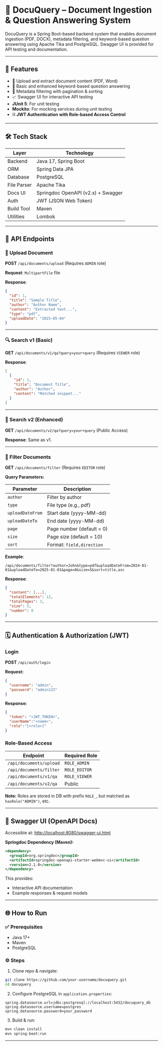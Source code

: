 # 📄 DocuQuery – Document Ingestion & Question Answering System

DocuQuery is a Spring Boot-based backend system that enables document ingestion (PDF, DOCX), metadata filtering, and keyword-based question answering using Apache Tika and PostgreSQL. Swagger UI is provided for API testing and documentation.

---

## 🚀 Features

- 📅 Upload and extract document content (PDF, Word)
- 🔎 Basic and enhanced keyword-based question answering
- 🧠 Metadata filtering with pagination & sorting
- 📈 Swagger UI for interactive API testing
-  **JUnit 5**: For unit testing
- **Mockito**: For mocking services during unit testing
- ⛓️ **JWT Authentication with Role-based Access Control**

---

## 🛠️ Tech Stack

| Layer      | Technology                        |
|------------|-----------------------------------|
| Backend    | Java 17, Spring Boot              |
| ORM        | Spring Data JPA                   |
| Database   | PostgreSQL                        |
| File Parser| Apache Tika                       |
| Docs UI    | Springdoc OpenAPI (v2.x) + Swagger|
| Auth       | JWT (JSON Web Token)              |
| Build Tool | Maven                             |
| Utilities  | Lombok                            |

---

## 🔗 API Endpoints

### 📄 Upload Document

**POST** `/api/documents/upload` (Requires `ADMIN` role)

**Request**: `MultipartFile` file

**Response**:
```json
{
  "id": 1,
  "title": "Sample Title",
  "author": "Author Name",
  "content": "Extracted text...",
  "type": "pdf",
  "uploadDate": "2025-05-04"
}
```

---

### 🔍 Search v1 (Basic)

**GET** `/api/documents/v1/qa?query=your+query` (Requires `VIEWER` role)

**Response**:
```json
[
  {
    "id": 1,
    "title": "Document Title",
    "author": "Author",
    "content": "Matched snippet..."
  }
]
```

---

### 🔎 Search v2 (Enhanced)

**GET** `/api/documents/v2/qa?query=your+query` (Public Access)

**Response**: Same as v1.

---

### 📆 Filter Documents

**GET** `/api/documents/filter` (Requires `EDITOR` role)

**Query Parameters:**

| Parameter        | Description                     |
|------------------|---------------------------------|
| `author`         | Filter by author               |
| `type`           | File type (e.g., pdf)          |
| `uploadDateFrom` | Start date (yyyy-MM-dd)        |
| `uploadDateTo`   | End date (yyyy-MM-dd)          |
| `page`           | Page number (default = 0)      |
| `size`           | Page size (default = 10)       |
| `sort`           | Format: `field,direction`      |

**Example**:
```
/api/documents/filter?author=John&type=pdf&uploadDateFrom=2024-01-01&uploadDateTo=2025-01-01&page=0&size=5&sort=title,asc
```

**Response**:
```json
{
  "content": [...],
  "totalElements": 12,
  "totalPages": 3,
  "size": 5,
  "number": 0
}
```

---

## 🗓️ Authentication & Authorization (JWT)

### Login
**POST** `/api/auth/login`

**Request:**
```json
{
  "username": "admin",
  "password": "admin123"
}
```

**Response:**
```json
{
  "token": "<JWT_TOKEN>",
  "userName":"<name>",
  "role":"[<role>]"
}
```

### Role-Based Access
| Endpoint                       | Required Role |
|--------------------------------|---------------|
| `/api/documents/upload`       | `ROLE_ADMIN`  |
| `/api/documents/filter`       | `ROLE_EDITOR` |
| `/api/documents/v1/qa`        | `ROLE_VIEWER` |
| `/api/documents/v2/qa`        | Public        |

**Note:** Roles are stored in DB with prefix `ROLE_`, but matched as `hasRole("ADMIN")`, etc.

---

## 📅 Swagger UI (OpenAPI Docs)

Accessible at: [http://localhost:8080/swagger-ui.html](http://localhost:8080/swagger-ui.html)

**Springdoc Dependency (Maven):**
```xml
<dependency>
  <groupId>org.springdoc</groupId>
  <artifactId>springdoc-openapi-starter-webmvc-ui</artifactId>
  <version>2.1.0</version>
</dependency>
```

This provides:
- Interactive API documentation
- Example responses & request models

---

## 🌐 How to Run

### ✅ Prerequisites
- Java 17+
- Maven
- PostgreSQL

### ⚙️ Steps
1. Clone repo & navigate:
```bash
git clone https://github.com/your-username/docuquery.git
cd docuquery
```
2. Configure PostgreSQL in `application.properties`:
```properties
spring.datasource.url=jdbc:postgresql://localhost:5432/docuquery_db
spring.datasource.username=postgres
spring.datasource.password=your_password
```
3. Build & run:
```bash
mvn clean install
mvn spring-boot:run
```

---
